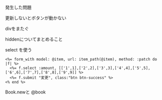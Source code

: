 発生した問題

更新しないとボタンが動かない

divをまたぐ


hiddenについてまとめること


select を使う
```form.erb
<%= form_with model: @item, url: item_path(@item), method: :patch do |f| %>
  <%= f.select :amount, [['1',1],['2',2],['3',3],['4',4],['5',5],['6',6],['7',7],['8',8],['9',9]] %>
  <%= f.submit "変更", class:"btn btn-success" %>
<% end %>
```


Book.newと
@book
